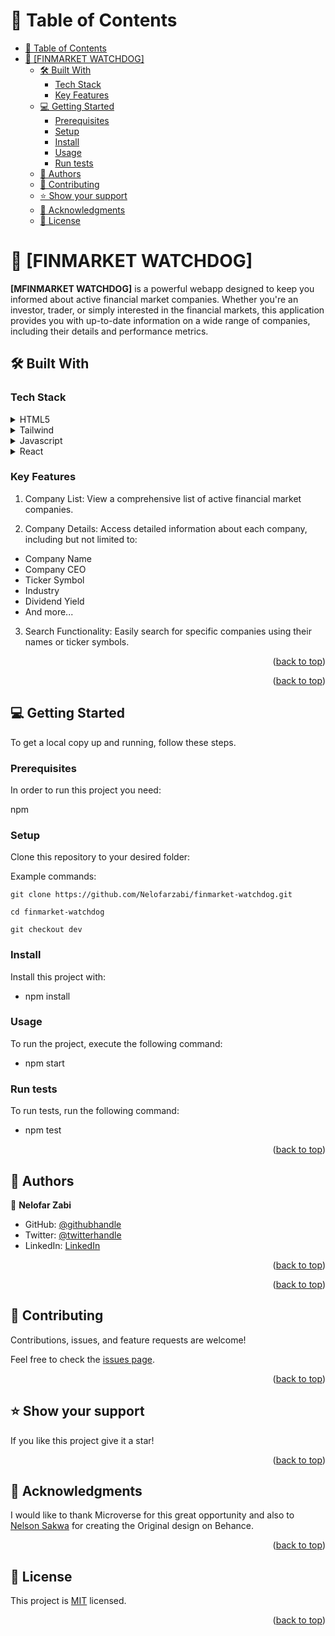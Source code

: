 <!-- TABLE OF CONTENTS -->

# 📗 Table of Contents

- [📗 Table of Contents](#-table-of-contents)
- [📖 \[FINMARKET WATCHDOG\] ](#-finmarket-watchdog-)
  - [🛠 Built With ](#-built-with-)
    - [Tech Stack ](#tech-stack-)
    - [Key Features ](#key-features-)
  - [💻 Getting Started ](#-getting-started-)
    - [Prerequisites](#prerequisites)
    - [Setup](#setup)
    - [Install](#install)
    - [Usage](#usage)
    - [Run tests](#run-tests)
  - [👥 Authors ](#-authors-)
  - [🤝 Contributing ](#-contributing-)
  - [⭐️ Show your support ](#️-show-your-support-)
  - [🙏 Acknowledgments ](#-acknowledgments-)
  - [📝 License ](#-license-)

<!-- PROJECT DESCRIPTION -->

# 📖 [FINMARKET WATCHDOG] <a name="about-project"></a>

**[MFINMARKET WATCHDOG]**  is a powerful webapp designed to keep you informed about active financial market companies. Whether you're an investor, trader, or simply interested in the financial markets, this application provides you with up-to-date information on a wide range of companies, including their details and performance metrics.



## 🛠 Built With <a name="built-with"></a>

### Tech Stack <a name="tech-stack"></a>

<details>
  <summary>HTML5</summary>
  <ul>
    <li><a href="https://html.com/">HTML5</a></li>
  </ul>
</details>

<details>
  <summary>Tailwind</summary>
  <ul>
    <li><a href="https://www.tailwind.com/">Tailwind</a></li>
  </ul>
</details>

<details>
<summary>Javascript</summary>
  <ul>
    <li><a href="https://developer.mozilla.org/en-US/docs/Web/JavaScript">Javascript</a></li>
  </ul>
</details>

<details>
  <summary>React</summary>
  <ul>
    <li><a href="https://react.dev/">React</a></li>
  </ul>
</details>

<!-- Features -->

### Key Features <a name="key-features"></a>

1. Company List: View a comprehensive list of active financial market companies.

2. Company Details: Access detailed information about each company, including but not limited to:

* Company Name
* Company CEO
* Ticker Symbol
* Industry
* Dividend Yield
* And more...
3. Search Functionality: Easily search for specific companies using their names or ticker symbols.




<p align="right">(<a href="#readme-top">back to top</a>)</p>


<p align="right">(<a href="#readme-top">back to top</a>)</p>

<!-- GETTING STARTED -->

## 💻 Getting Started <a name="getting-started"></a>

To get a local copy up and running, follow these steps.

### Prerequisites

In order to run this project you need:

npm

### Setup

Clone this repository to your desired folder:

Example commands:

` git clone https://github.com/Nelofarzabi/finmarket-watchdog.git `

`cd finmarket-watchdog`

`git checkout dev`

### Install

Install this project with:
- npm install

### Usage

To run the project, execute the following command:

- npm start

### Run tests

To run tests, run the following command:

- npm test

<p align="right">(<a href="#readme-top">back to top</a>)</p>

<!-- AUTHORS -->

## 👥 Authors <a name="authors"></a>

👤 **Nelofar Zabi**

- GitHub: [@githubhandle](https://github.com/Nelofarzabi)
- Twitter: [@twitterhandle](https://twitter.com/NelofarZabi)
- LinkedIn: [LinkedIn](https://www.linkedin.com/in/nelofar-zabi-1a1066213)

<p align="right">(<a href="#readme-top">back to top</a>)</p>


<p align="right">(<a href="#readme-top">back to top</a>)</p>

<!-- CONTRIBUTING -->

## 🤝 Contributing <a name="contributing"></a>

Contributions, issues, and feature requests are welcome!

Feel free to check the [issues page](https://github.com/Nelofarzabi/finmarket-watchdog/issues).

<p align="right">(<a href="#readme-top">back to top</a>)</p>

<!-- SUPPORT -->

## ⭐️ Show your support <a name="support"></a>

If you like this project give it a star!

<p align="right">(<a href="#readme-top">back to top</a>)</p>

<!-- ACKNOWLEDGEMENTS -->

## 🙏 Acknowledgments <a name="acknowledgements"></a>

I would like to thank Microverse for this great opportunity and also to  [Nelson Sakwa](https://www.behance.net/sakwadesignstudio) for creating the Original design on Behance.

<p align="right">(<a href="#readme-top">back to top</a>)</p>

<!-- LICENSE -->

## 📝 License <a name="license"></a>

This project is [MIT](https://github.com/Nelofarzabi/finmarket-watchdog/blob/dev/LICENSE) licensed.

<p align="right">(<a href="#readme-top">back to top</a>)</p>